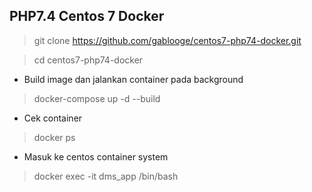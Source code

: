 ## PHP7.4 Centos 7 Docker
> git clone https://github.com/gablooge/centos7-php74-docker.git

> cd centos7-php74-docker

- Build image dan jalankan container pada background
> docker-compose up -d --build

- Cek container
> docker ps

- Masuk ke centos container system
> docker exec -it dms_app /bin/bash